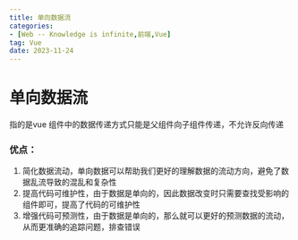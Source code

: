 ```yaml
---
title: 单向数据流
categories: 
- [Web -- Knowledge is infinite,前端,Vue]
tag: Vue
date: 2023-11-24
---
```

# 单向数据流
指的是vue  组件中的数据传递方式只能是父组件向子组件传递，不允许反向传递
### 优点：

1. 简化数据流动，单向数据可以帮助我们更好的理解数据的流动方向，避免了数据乱流导致的混乱和复杂性
2. 提高代码可维护性，由于数据是单向的，因此数据改变时只需要查找受影响的组件即可，提高了代码的可维护性
3. 增强代码可预测性，由于数据是单向的，那么就可以更好的预测数据的流动，从而更准确的追踪问题，排查错误
